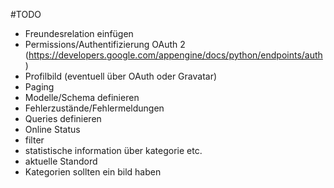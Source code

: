 #TODO

 - Freundesrelation einfügen
 - Permissions/Authentifizierung OAuth 2 (https://developers.google.com/appengine/docs/python/endpoints/auth)
 - Profilbild (eventuell über OAuth oder Gravatar)
 - Paging
 - Modelle/Schema definieren
 - Fehlerzustände/Fehlermeldungen
 - Queries definieren
 - Online Status
 - filter
 - statistische information über kategorie etc.
 - aktuelle Standord
 - Kategorien sollten ein bild haben
